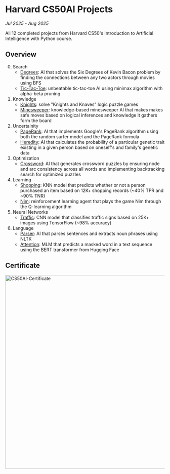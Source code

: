 # Harvard CS50AI Projects
*Jul 2025 - Aug 2025*

All 12 completed projects from Harvard CS50's Introduction to Artificial Intelligence with Python course.

## Overview
0. Search
   - [Degrees](./degrees/): AI that solves the Six Degrees of Kevin Bacon problem by finding the connections between any two actors through movies using BFS
   - [Tic-Tac-Toe](./tictactoe/): unbeatable tic-tac-toe AI using minimax algorithm with alpha-beta pruning
1. Knowledge
   - [Knights](./knights/): solve "Knights and Knaves" logic puzzle games
   - [Minesweeper](./minesweeper/): knowledge-based minesweeper AI that makes makes safe moves based on logical inferences and knowledge it gathers form the board
2. Uncertainity
   - [PageRank](./pagerank/): AI that implements Google's PageRank algorithm using both the random surfer model and the PageRank formula
   - [Heredity](./heredity/): AI that calculates the probability of a particular genetic trait existing in a given person based on oneself's and family's genetic data
3. Optimization
   - [Crossword](./crossword/): AI that generates crossword puzzles by ensuring node and arc consistency across all words and implementing backtracking search for optimized puzzles
4. Learning
   - [Shopping](./shopping/): KNN model that predicts whether or not a person purchased an item based on 12K+ shopping records (~40% TPR and ~90% TNR)
   - [Nim](./nim/): reinforcement learning agent that plays the game Nim through the Q-learning algorithm
5. Neural Networks
   - [Traffic](./traffic/): CNN model that classifies traffic signs based on 25K+ images using TensorFlow (~98% accuracy)
6. Language
   - [Parser](./parser/): AI that parses sentences and extracts noun phrases using NLTK
   - [Attention](./attention/): MLM that predicts a masked word in a text sequence using the BERT transformer from Hugging Face

## Certificate
<img width="792" height="612" alt="CS50AI-Certificate" src="https://github.com/user-attachments/assets/63895b9d-c378-4ff9-8eae-ec56fc8187cb" />
